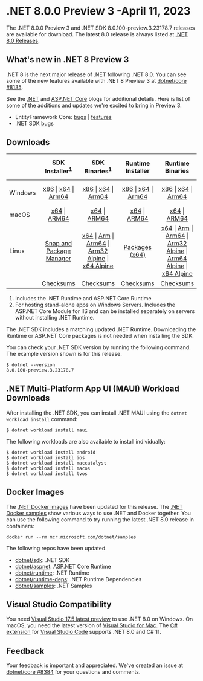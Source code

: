 # .NET 8.0.0 Preview 3 -April 11, 2023

The .NET 8.0.0 Preview 3 and .NET SDK 8.0.100-preview.3.23178.7 releases are available for download. The latest 8.0 release is always listed at [.NET 8.0 Releases](../README.md).

## What's new in .NET 8 Preview 3

.NET 8 is the next major release of .NET following .NET 8.0. You can see some of the new features available with .NET 8 Preview 3 at [dotnet/core #8135](https://github.com/dotnet/core/issues/8135).

See the [.NET][dotnet-blog] and [ASP.NET Core][aspnet-blog] blogs for additional details.
Here is list of some of the additions and updates we're excited to bring in Preview 3.

* EntityFramework Core: [bugs][ef_bugs] | [features][ef_features]
* .NET SDK [bugs][sdk_bugs]

## Downloads

|           | SDK Installer<sup>1</sup>                        | SDK Binaries<sup>1</sup>                 | Runtime Installer                                        | Runtime Binaries                                 | ASP.NET Core Runtime           |Windows Desktop Runtime          |
| --------- | :------------------------------------------:     | :----------------------:                 | :---------------------------:                            | :-------------------------:                      | :-----------------:            | :-----------------:            |
| Windows   | [x86][dotnet-sdk-win-x86.exe] \| [x64][dotnet-sdk-win-x64.exe] \| [Arm64][dotnet-sdk-win-arm64.exe] | [x86][dotnet-sdk-win-x86.zip] \| [x64][dotnet-sdk-win-x64.zip] \|  [Arm64][dotnet-sdk-win-arm64.zip] | [x86][dotnet-runtime-win-x86.exe] \| [x64][dotnet-runtime-win-x64.exe] \| [Arm64][dotnet-runtime-win-arm64.exe] | [x86][dotnet-runtime-win-x86.zip] \| [x64][dotnet-runtime-win-x64.zip] \| [Arm64][dotnet-runtime-win-arm64.zip] | [x86][aspnetcore-runtime-win-x86.exe] \| [x64][aspnetcore-runtime-win-x64.exe] \|<br/> [Hosting Bundle][dotnet-hosting-win.exe]<sup>2</sup> | [x86][windowsdesktop-runtime-win-x86.exe] \| [x64][windowsdesktop-runtime-win-x64.exe] \| [Arm64][windowsdesktop-runtime-win-arm64.exe] |
| macOS     | [x64][dotnet-sdk-osx-x64.pkg] \| [ARM64][dotnet-sdk-osx-arm64.pkg] | [x64][dotnet-sdk-osx-x64.tar.gz] \| [ARM64][dotnet-sdk-osx-arm64.tar.gz]  | [x64][dotnet-runtime-osx-x64.pkg] \| [ARM64][dotnet-runtime-osx-arm64.pkg] | [x64][dotnet-runtime-osx-x64.tar.gz] \| [ARM64][dotnet-runtime-osx-arm64.tar.gz]| [x64][aspnetcore-runtime-osx-x64.tar.gz] \| [ARM64][aspnetcore-runtime-osx-arm64.tar.gz] | - |<sup>1</sup>
| Linux     |  [Snap and Package Manager](../install-linux.md)  | [x64][dotnet-sdk-linux-x64.tar.gz] \| [Arm][dotnet-sdk-linux-arm.tar.gz]  \| [Arm64][dotnet-sdk-linux-arm64.tar.gz] \| [Arm32 Alpine][dotnet-sdk-linux-musl-arm.tar.gz]  \| [x64 Alpine][dotnet-sdk-linux-musl-x64.tar.gz] | [Packages (x64)][linux-packages] | [x64][dotnet-runtime-linux-x64.tar.gz] \| [Arm][dotnet-runtime-linux-arm.tar.gz] \| [Arm64][dotnet-runtime-linux-arm64.tar.gz] \| [Arm32 Alpine][dotnet-runtime-linux-musl-arm.tar.gz] \| [Arm64 Alpine][dotnet-runtime-linux-musl-arm64.tar.gz] \| [x64 Alpine][dotnet-runtime-linux-musl-x64.tar.gz]  | [x64][aspnetcore-runtime-linux-x64.tar.gz]<sup>1</sup>  \| [Arm][aspnetcore-runtime-linux-arm.tar.gz]<sup>1</sup> \| [Arm64][aspnetcore-runtime-linux-arm64.tar.gz]<sup>1</sup> \| [x64 Alpine][aspnetcore-runtime-linux-musl-x64.tar.gz] | - | <sup>1</sup> |
|  | [Checksums][checksums-sdk]                             | [Checksums][checksums-sdk]                                      | [Checksums][checksums-runtime]                             | [Checksums][checksums-runtime]  | [Checksums][checksums-runtime]  | [Checksums][checksums-runtime]


1. Includes the .NET Runtime and ASP.NET Core Runtime
2. For hosting stand-alone apps on Windows Servers. Includes the ASP.NET Core Module for IIS and can be installed separately on servers without installing .NET Runtime.


The .NET SDK includes a matching updated .NET Runtime. Downloading the Runtime or ASP.NET Core packages is not needed when installing the SDK.

You can check your .NET SDK version by running the following command. The example version shown is for this release.

```console
$ dotnet --version
8.0.100-preview.3.23178.7
```

## .NET Multi-Platform App UI (MAUI) Workload Downloads

 After installing the .NET SDK, you can install .NET MAUI using the `dotnet workload install` command:

 ```console
 $ dotnet workload install maui
 ```

 The following workloads are also available to install individually:

 ```console
 $ dotnet workload install android
 $ dotnet workload install ios
 $ dotnet workload install maccatalyst
 $ dotnet workload install macos
 $ dotnet workload install tvos
 ```

## Docker Images

The [.NET Docker images](https://hub.docker.com/_/microsoft-dotnet) have been updated for this release. The [.NET Docker samples](https://github.com/dotnet/dotnet-docker/blob/main/samples/README.md) show various ways to use .NET and Docker together. You can use the following command to try running the latest .NET 8.0 release in containers:

```console
docker run --rm mcr.microsoft.com/dotnet/samples
```

The following repos have been updated.

* [dotnet/sdk](https://hub.docker.com/_/microsoft-dotnet-sdk/): .NET SDK
* [dotnet/aspnet](https://hub.docker.com/_/microsoft-dotnet-aspnet/): ASP.NET Core Runtime
* [dotnet/runtime](https://hub.docker.com/_/microsoft-dotnet-runtime/): .NET Runtime
* [dotnet/runtime-deps](https://hub.docker.com/_/microsoft-dotnet-runtime-deps/): .NET Runtime Dependencies
* [dotnet/samples](https://hub.docker.com/_/microsoft-dotnet-samples/): .NET Samples

## Visual Studio Compatibility

You need [Visual Studio 17.5 latest preview](https://visualstudio.microsoft.com) to use .NET 8.0 on Windows. On macOS, you need the latest version of [Visual Studio for Mac](https://visualstudio.microsoft.com/vs/mac/). The [C# extension](https://code.visualstudio.com/docs/languages/dotnet) for [Visual Studio Code](https://code.visualstudio.com/) supports .NET 8.0 and C# 11.


## Feedback

Your feedback is important and appreciated. We've created an issue at [dotnet/core #8384](https://github.com/dotnet/core/issues/8384) for your questions and comments.

[blob-runtime]: https://dotnetcli.blob.core.windows.net/dotnet/Runtime/
[blob-sdk]: https://dotnetcli.blob.core.windows.net/dotnet/Sdk/
[release-notes]: https://github.com/dotnet/core/blob/main/release-notes/8.0/preview/8.0.0-preview.3.md

[checksums-runtime]: https://dotnetcli.blob.core.windows.net/dotnet/checksums/8.0.0-preview.3-sha.txt
[checksums-sdk]: https://dotnetcli.blob.core.windows.net/dotnet/checksums/8.0.0-preview.3-sha.txt

[linux-install]: https://learn.microsoft.com/dotnet/core/install/linux
[linux-setup]: https://github.com/dotnet/core/blob/main/Documentation/linux-setup.md

[dotnet-blog]:  https://devblogs.microsoft.com/dotnet/announcing-dotnet-8-preview-3
[aspnet-blog]: https://devblogs.microsoft.com/dotnet/asp-net-core-updates-in-dotnet-8-preview-3/
[ef-blog]: https://devblogs.microsoft.com/dotnet/announcing-ef8-preview-3/
[ef_bugs]: https://github.com/dotnet/efcore/issues?q=is%3Aissue+milestone%3A8.0.0-preview3+is%3Aclosed+label%3Atype-bug
[ef_features]: https://github.com/dotnet/efcore/issues?q=is%3Aissue+milestone%3A8.0.0-preview3+is%3Aclosed+label%3Atype-enhancement

[aspnet_bugs]: https://github.com/aspnet/AspNetCore/issues?q=is%3Aissue+milestone%3A8.0.0-preview3+label%3ADone+label%3Abug
[aspnet_features]: https://github.com/aspnet/AspNetCore/issues?q=is%3Aissue+milestone%3A8.0.0-preview3+label%3ADone+label%3Aenhancement
[runtime_bugs]: https://github.com/dotnet/runtime/issues?utf8=%E2%9C%93&q=is%3Aissue+milestone%3A8.0+label%3Abug+
[runtime_features]: https://github.com/dotnet/runtime/issues?q=is%3Aissue+milestone%3A8.0+label%3Aenhancement

[sdk_bugs]: https://github.com/dotnet/sdk/issues?q=is%3Aissue+is%3Aclosed+milestone%3A8.0.1xx
[linux-packages]: ../install-linux.md


[//]: # ( Runtime 8.0.0-preview.3.23174.8)
[dotnet-runtime-linux-arm.tar.gz]: https://download.visualstudio.microsoft.com/download/pr/b7a9eac3-04d0-45d0-9e43-c740b9d83778/89811db94da722afde21c43cd49cabfb/dotnet-runtime-8.0.0-preview.3.23174.8-linux-arm.tar.gz
[dotnet-runtime-linux-arm64.tar.gz]: https://download.visualstudio.microsoft.com/download/pr/7b272393-da0b-4386-ac78-416ee38195fe/4f0d5a3d43cd7b32ae6051b191edd5e8/dotnet-runtime-8.0.0-preview.3.23174.8-linux-arm64.tar.gz
[dotnet-runtime-linux-musl-arm.tar.gz]: https://download.visualstudio.microsoft.com/download/pr/fe8fefe1-174c-4a5d-9dfc-354904ba6585/2c299f7568477ec59e2664b2a1111e94/dotnet-runtime-8.0.0-preview.3.23174.8-linux-musl-arm.tar.gz
[dotnet-runtime-linux-musl-arm64.tar.gz]: https://download.visualstudio.microsoft.com/download/pr/d4217422-1fb5-47c3-89cb-dd7a99efde29/9ff5d5af3b76d45be5624a5d76e16c1a/dotnet-runtime-8.0.0-preview.3.23174.8-linux-musl-arm64.tar.gz
[dotnet-runtime-linux-musl-x64.tar.gz]: https://download.visualstudio.microsoft.com/download/pr/f94d4673-19cc-4c77-b094-34fa8daeb3e7/c19706ae3c9ce5034a504a021104b77f/dotnet-runtime-8.0.0-preview.3.23174.8-linux-musl-x64.tar.gz
[dotnet-runtime-linux-x64.tar.gz]: https://download.visualstudio.microsoft.com/download/pr/6c4d4118-bc92-4601-b42b-2b6e91fc28f6/7b3a642aab860b394982d48bf5681243/dotnet-runtime-8.0.0-preview.3.23174.8-linux-x64.tar.gz
[dotnet-runtime-osx-arm64.pkg]: https://download.visualstudio.microsoft.com/download/pr/4d50ef46-86ee-4be2-bcf4-1d27ab4f2a21/29a3ab71de1327a7976e475290e11ca7/dotnet-runtime-8.0.0-preview.3.23174.8-osx-arm64.pkg
[dotnet-runtime-osx-arm64.tar.gz]: https://download.visualstudio.microsoft.com/download/pr/e29d7a01-41b9-4cdb-9c87-640871cd7b31/cfc38e882c713763339265cdfd1e4fac/dotnet-runtime-8.0.0-preview.3.23174.8-osx-arm64.tar.gz
[dotnet-runtime-osx-x64.pkg]: https://download.visualstudio.microsoft.com/download/pr/018cf078-39d9-450f-a8fe-d8d84418e220/0b2e9114fa3cb3201f5a8ec39f7c2b2c/dotnet-runtime-8.0.0-preview.3.23174.8-osx-x64.pkg
[dotnet-runtime-osx-x64.tar.gz]: https://download.visualstudio.microsoft.com/download/pr/962423a9-e286-4a7e-b3a8-4fdcde16d9e2/0b11e7166df8ed292c44d4a7594e482a/dotnet-runtime-8.0.0-preview.3.23174.8-osx-x64.tar.gz
[dotnet-runtime-win-arm64.exe]: https://download.visualstudio.microsoft.com/download/pr/f5c46df2-dbb8-4500-ae40-8bf1c8a00f7f/bc4f1a30e47178b937d4b9a73cec3bbe/dotnet-runtime-8.0.0-preview.3.23174.8-win-arm64.exe
[dotnet-runtime-win-arm64.zip]: https://download.visualstudio.microsoft.com/download/pr/f7f19db6-47af-48ad-b5a0-87ee3af22672/223ee8d203a1320b36b93d0848619842/dotnet-runtime-8.0.0-preview.3.23174.8-win-arm64.zip
[dotnet-runtime-win-x64.exe]: https://download.visualstudio.microsoft.com/download/pr/bb312c63-6d61-4c40-aeb0-063e835ae2c6/1cb498d0e1dee9f70f8907dd99d919bc/dotnet-runtime-8.0.0-preview.3.23174.8-win-x64.exe
[dotnet-runtime-win-x64.zip]: https://download.visualstudio.microsoft.com/download/pr/800e44e9-ade5-45be-a729-d2ddb1177cff/9fe0d28f5a8a0d59726b16e7a6f8ce04/dotnet-runtime-8.0.0-preview.3.23174.8-win-x64.zip
[dotnet-runtime-win-x86.exe]: https://download.visualstudio.microsoft.com/download/pr/6a368cbe-6674-4713-86b8-8b7f93e9474d/7b347d2cdb51946654bf4410462d1630/dotnet-runtime-8.0.0-preview.3.23174.8-win-x86.exe
[dotnet-runtime-win-x86.zip]: https://download.visualstudio.microsoft.com/download/pr/674ea378-c815-4ed1-90db-b927ac89cc61/72624a1ece328b3c48f27d2f61e1fdde/dotnet-runtime-8.0.0-preview.3.23174.8-win-x86.zip

[//]: # ( WindowsDesktop 8.0.0-preview.3.23178.1)
[windowsdesktop-runtime-win-arm64.exe]: https://download.visualstudio.microsoft.com/download/pr/722a6ab7-8665-4bc2-9b54-d78d944a060a/6054922293fcd36ade2db9aa024df4a3/windowsdesktop-runtime-8.0.0-preview.3.23178.1-win-arm64.exe
[windowsdesktop-runtime-win-arm64.zip]: https://download.visualstudio.microsoft.com/download/pr/f7079b52-a813-4022-9c50-b0823c181657/ec5fbab2004c7a530bcd869c1a6c1edd/windowsdesktop-runtime-8.0.0-preview.3.23178.1-win-arm64.zip
[windowsdesktop-runtime-win-x64.exe]: https://download.visualstudio.microsoft.com/download/pr/032fc8f7-fe07-4f28-b6a6-58001c9b2c2f/b2726891cad9c9056bc8524868fc88db/windowsdesktop-runtime-8.0.0-preview.3.23178.1-win-x64.exe
[windowsdesktop-runtime-win-x64.zip]: https://download.visualstudio.microsoft.com/download/pr/cb3356c8-918c-4140-af97-2466a7ad745a/8587adcc9b3a994ef0c0fd43c1ce6be8/windowsdesktop-runtime-8.0.0-preview.3.23178.1-win-x64.zip
[windowsdesktop-runtime-win-x86.exe]: https://download.visualstudio.microsoft.com/download/pr/cbf082c3-7e15-473d-9aa4-6a6095b8a619/2597c95c8abb1c87dcfa3a2e18316e92/windowsdesktop-runtime-8.0.0-preview.3.23178.1-win-x86.exe
[windowsdesktop-runtime-win-x86.zip]: https://download.visualstudio.microsoft.com/download/pr/13786127-2141-4641-a026-984e8c18076b/9fda1d2742cc7582fb442bce644ae251/windowsdesktop-runtime-8.0.0-preview.3.23178.1-win-x86.zip

[//]: # ( ASP 8.0.0-preview.3.23177.8)
[aspnetcore-runtime-linux-arm.tar.gz]: https://download.visualstudio.microsoft.com/download/pr/ddeafd2f-5565-4837-898e-4f17530a9eb4/90542cd3802e70bbacde439870cd0743/aspnetcore-runtime-8.0.0-preview.3.23177.8-linux-arm.tar.gz
[aspnetcore-runtime-linux-arm64.tar.gz]: https://download.visualstudio.microsoft.com/download/pr/0d98023b-349e-4893-b717-176eab3ca4fe/ab919484bd5a5a981057f60828c8d8d8/aspnetcore-runtime-8.0.0-preview.3.23177.8-linux-arm64.tar.gz
[aspnetcore-runtime-linux-musl-arm.tar.gz]: https://download.visualstudio.microsoft.com/download/pr/133c590e-b4e7-4b4e-a78b-36b7d8759af6/8eba70a0c3b5c1b31d7de85e1415c2de/aspnetcore-runtime-8.0.0-preview.3.23177.8-linux-musl-arm.tar.gz
[aspnetcore-runtime-linux-musl-arm64.tar.gz]: https://download.visualstudio.microsoft.com/download/pr/77a941bf-9c25-49f3-a105-74fe0d896d91/63b3ed1a09636480cfb7357737949b34/aspnetcore-runtime-8.0.0-preview.3.23177.8-linux-musl-arm64.tar.gz
[aspnetcore-runtime-linux-musl-x64.tar.gz]: https://download.visualstudio.microsoft.com/download/pr/5c650eba-d339-4862-8e02-13932539b937/6dd28799edf930dc4233ad30366eabe9/aspnetcore-runtime-8.0.0-preview.3.23177.8-linux-musl-x64.tar.gz
[aspnetcore-runtime-linux-x64.tar.gz]: https://download.visualstudio.microsoft.com/download/pr/e47f5b95-4eb2-451d-8ec5-2e37b928d91f/e386c9fb8185cd35674fe2a44dedb318/aspnetcore-runtime-8.0.0-preview.3.23177.8-linux-x64.tar.gz
[aspnetcore-runtime-osx-arm64.tar.gz]: https://download.visualstudio.microsoft.com/download/pr/0e9f855d-b7eb-4641-b859-218d7d61e169/c7ecfeb28526a57668f53d7da4fa0c90/aspnetcore-runtime-8.0.0-preview.3.23177.8-osx-arm64.tar.gz
[aspnetcore-runtime-osx-x64.tar.gz]: https://download.visualstudio.microsoft.com/download/pr/18fcf656-e2e0-4fb0-8141-ffeaf76b2785/cd4ff90bbf9b25d10cdc9fb8aacf94be/aspnetcore-runtime-8.0.0-preview.3.23177.8-osx-x64.tar.gz
[aspnetcore-runtime-win-arm64.zip]: https://download.visualstudio.microsoft.com/download/pr/2b13764e-d1a8-4a24-86d9-9182fc6a12d1/74e951e0a794456ce43201b70dfa100d/aspnetcore-runtime-8.0.0-preview.3.23177.8-win-arm64.zip
[aspnetcore-runtime-win-x64.exe]: https://download.visualstudio.microsoft.com/download/pr/3a84bf7c-f603-4e17-a46a-9630a75291a9/a9b1e5be029575155b3ad55d4c2bedda/aspnetcore-runtime-8.0.0-preview.3.23177.8-win-x64.exe
[aspnetcore-runtime-win-x64.zip]: https://download.visualstudio.microsoft.com/download/pr/2b0a5809-166b-43b0-b076-ee2f624982ca/696f325b0b4f05a9d97abc9bd330fddc/aspnetcore-runtime-8.0.0-preview.3.23177.8-win-x64.zip
[aspnetcore-runtime-win-x86.exe]: https://download.visualstudio.microsoft.com/download/pr/ccbffcd2-25cb-47db-bf84-259771035cf4/96f4d3e59807443400e387e4535c9fa5/aspnetcore-runtime-8.0.0-preview.3.23177.8-win-x86.exe
[aspnetcore-runtime-win-x86.zip]: https://download.visualstudio.microsoft.com/download/pr/6bf9bbc5-b1d4-4c4c-a69c-e1a3de12a307/e0da0e72a072ad34e4b829cd48387975/aspnetcore-runtime-8.0.0-preview.3.23177.8-win-x86.zip
[dotnet-hosting-win.exe]: https://download.visualstudio.microsoft.com/download/pr/918bc3d0-2005-4cc9-91dd-87224f7ed0b8/51656a86318ef5f4c6e9ec4b1bf13101/dotnet-hosting-8.0.0-preview.3.23177.8-win.exe

[//]: # ( SDK 8.0.100-preview.3.23178.7)
[dotnet-sdk-linux-arm.tar.gz]: https://download.visualstudio.microsoft.com/download/pr/c17b7dd9-41be-4ac1-9eae-a9707049c2ad/9dda015bc0f85cf8ff8bd0858936816c/dotnet-sdk-8.0.100-preview.3.23178.7-linux-arm.tar.gz
[dotnet-sdk-linux-arm64.tar.gz]: https://download.visualstudio.microsoft.com/download/pr/3b23cbd9-f068-408f-8c3c-551a5432ff08/876e15ab4041bde421e96d21e259b3b9/dotnet-sdk-8.0.100-preview.3.23178.7-linux-arm64.tar.gz
[dotnet-sdk-linux-musl-arm.tar.gz]: https://download.visualstudio.microsoft.com/download/pr/78acbfcc-88a2-477a-a65f-3bcf64b33a4c/43db7ffc9dfcd60c37390fc3f8a89357/dotnet-sdk-8.0.100-preview.3.23178.7-linux-musl-arm.tar.gz
[dotnet-sdk-linux-musl-arm64.tar.gz]: https://download.visualstudio.microsoft.com/download/pr/87c2871f-eca3-4ae0-b0cb-06903edfd8c9/b2e6fb1b8e668ebd79307ae3d40b172e/dotnet-sdk-8.0.100-preview.3.23178.7-linux-musl-arm64.tar.gz
[dotnet-sdk-linux-musl-x64.tar.gz]: https://download.visualstudio.microsoft.com/download/pr/2163a1fe-2549-4f2b-8a60-38be443b2861/7dddadb7edce37cf19304c054bd51691/dotnet-sdk-8.0.100-preview.3.23178.7-linux-musl-x64.tar.gz
[dotnet-sdk-linux-x64.tar.gz]: https://download.visualstudio.microsoft.com/download/pr/103d5e2c-d5c4-4101-bb6e-b82bc73a7d93/284a5cdccbc995f39806a3ba2dc17b93/dotnet-sdk-8.0.100-preview.3.23178.7-linux-x64.tar.gz
[dotnet-sdk-osx-arm64.pkg]: https://download.visualstudio.microsoft.com/download/pr/3fa4c32e-6c76-4055-b6ea-e9dee2785da9/117d47e8b1cbbaa762390b30329e935f/dotnet-sdk-8.0.100-preview.3.23178.7-osx-arm64.pkg
[dotnet-sdk-osx-arm64.tar.gz]: https://download.visualstudio.microsoft.com/download/pr/7fc953e8-4e3f-422b-ae45-719b38eb798e/6559f9ed96b446bbaf2e2fd2af694dd0/dotnet-sdk-8.0.100-preview.3.23178.7-osx-arm64.tar.gz
[dotnet-sdk-osx-x64.pkg]: https://download.visualstudio.microsoft.com/download/pr/199b3c2b-0840-4c91-ab2e-5d5a740d1f07/f8669fcc04fc2a171121cfc7764f299c/dotnet-sdk-8.0.100-preview.3.23178.7-osx-x64.pkg
[dotnet-sdk-osx-x64.tar.gz]: https://download.visualstudio.microsoft.com/download/pr/1d4d98db-3a0a-4b77-bd3f-5ead1fc106a9/1a3410ec0ce6b08a02947a5541a3b5a7/dotnet-sdk-8.0.100-preview.3.23178.7-osx-x64.tar.gz
[dotnet-sdk-win-arm64.exe]: https://download.visualstudio.microsoft.com/download/pr/b33440b5-12ff-4912-8bd6-b46620d62df5/6867dd023dc0ebe9b6f20d6106bbb0ad/dotnet-sdk-8.0.100-preview.3.23178.7-win-arm64.exe
[dotnet-sdk-win-arm64.zip]: https://download.visualstudio.microsoft.com/download/pr/6415f213-08c9-42e1-85da-d79ed3a3b05a/fd4ba6e48060f8a46eea63ca0076902b/dotnet-sdk-8.0.100-preview.3.23178.7-win-arm64.zip
[dotnet-sdk-win-x64.exe]: https://download.visualstudio.microsoft.com/download/pr/d4e1c5a0-a275-472f-b3eb-e61e1637cb1d/4a1b6861032e3927adca5538ad01e370/dotnet-sdk-8.0.100-preview.3.23178.7-win-x64.exe
[dotnet-sdk-win-x64.zip]: https://download.visualstudio.microsoft.com/download/pr/ab32ea63-4d92-4624-a31d-a97641452ea3/794390d056a1ca8dd083b78586a6ae66/dotnet-sdk-8.0.100-preview.3.23178.7-win-x64.zip
[dotnet-sdk-win-x86.exe]: https://download.visualstudio.microsoft.com/download/pr/5cf70eda-2b26-4de7-ab92-16ee4b6607ba/6a00e555caa4ca3582604f44c5c78b16/dotnet-sdk-8.0.100-preview.3.23178.7-win-x86.exe
[dotnet-sdk-win-x86.zip]: https://download.visualstudio.microsoft.com/download/pr/a756c7df-d9b6-43e5-ad03-b34c2ebd5b50/0e974374688670669eab181550ebfc04/dotnet-sdk-8.0.100-preview.3.23178.7-win-x86.zip
